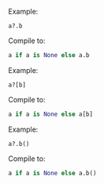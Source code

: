 Example:

```
a?.b
```

Compile to:

```python
a if a is None else a.b
```

Example:

```
a?[b]
```

Compile to:

```python
a if a is None else a[b]
```

Example:

```
a?.b()
```

Compile to:

```python
a if a is None else a.b()
```
